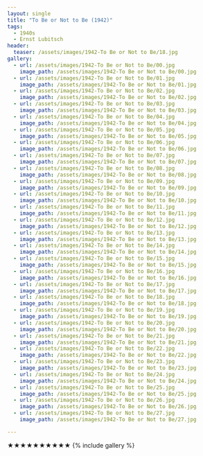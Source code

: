 ```yaml
---
layout: single
title: "To Be or Not to Be (1942)"
tags:
  - 1940s 
  - Ernst Lubitsch
header:
  teaser: /assets/images/1942-To Be or Not to Be/18.jpg
gallery:
  - url: /assets/images/1942-To Be or Not to Be/00.jpg
    image_path: /assets/images/1942-To Be or Not to Be/00.jpg  
  - url: /assets/images/1942-To Be or Not to Be/01.jpg
    image_path: /assets/images/1942-To Be or Not to Be/01.jpg
  - url: /assets/images/1942-To Be or Not to Be/02.jpg
    image_path: /assets/images/1942-To Be or Not to Be/02.jpg
  - url: /assets/images/1942-To Be or Not to Be/03.jpg
    image_path: /assets/images/1942-To Be or Not to Be/03.jpg
  - url: /assets/images/1942-To Be or Not to Be/04.jpg
    image_path: /assets/images/1942-To Be or Not to Be/04.jpg
  - url: /assets/images/1942-To Be or Not to Be/05.jpg
    image_path: /assets/images/1942-To Be or Not to Be/05.jpg
  - url: /assets/images/1942-To Be or Not to Be/06.jpg
    image_path: /assets/images/1942-To Be or Not to Be/06.jpg
  - url: /assets/images/1942-To Be or Not to Be/07.jpg
    image_path: /assets/images/1942-To Be or Not to Be/07.jpg
  - url: /assets/images/1942-To Be or Not to Be/08.jpg
    image_path: /assets/images/1942-To Be or Not to Be/08.jpg
  - url: /assets/images/1942-To Be or Not to Be/09.jpg
    image_path: /assets/images/1942-To Be or Not to Be/09.jpg
  - url: /assets/images/1942-To Be or Not to Be/10.jpg
    image_path: /assets/images/1942-To Be or Not to Be/10.jpg
  - url: /assets/images/1942-To Be or Not to Be/11.jpg
    image_path: /assets/images/1942-To Be or Not to Be/11.jpg
  - url: /assets/images/1942-To Be or Not to Be/12.jpg
    image_path: /assets/images/1942-To Be or Not to Be/12.jpg
  - url: /assets/images/1942-To Be or Not to Be/13.jpg
    image_path: /assets/images/1942-To Be or Not to Be/13.jpg
  - url: /assets/images/1942-To Be or Not to Be/14.jpg
    image_path: /assets/images/1942-To Be or Not to Be/14.jpg
  - url: /assets/images/1942-To Be or Not to Be/15.jpg
    image_path: /assets/images/1942-To Be or Not to Be/15.jpg
  - url: /assets/images/1942-To Be or Not to Be/16.jpg
    image_path: /assets/images/1942-To Be or Not to Be/16.jpg
  - url: /assets/images/1942-To Be or Not to Be/17.jpg
    image_path: /assets/images/1942-To Be or Not to Be/17.jpg
  - url: /assets/images/1942-To Be or Not to Be/18.jpg
    image_path: /assets/images/1942-To Be or Not to Be/18.jpg
  - url: /assets/images/1942-To Be or Not to Be/19.jpg
    image_path: /assets/images/1942-To Be or Not to Be/19.jpg
  - url: /assets/images/1942-To Be or Not to Be/20.jpg
    image_path: /assets/images/1942-To Be or Not to Be/20.jpg
  - url: /assets/images/1942-To Be or Not to Be/21.jpg
    image_path: /assets/images/1942-To Be or Not to Be/21.jpg
  - url: /assets/images/1942-To Be or Not to Be/22.jpg
    image_path: /assets/images/1942-To Be or Not to Be/22.jpg
  - url: /assets/images/1942-To Be or Not to Be/23.jpg
    image_path: /assets/images/1942-To Be or Not to Be/23.jpg
  - url: /assets/images/1942-To Be or Not to Be/24.jpg
    image_path: /assets/images/1942-To Be or Not to Be/24.jpg
  - url: /assets/images/1942-To Be or Not to Be/25.jpg
    image_path: /assets/images/1942-To Be or Not to Be/25.jpg
  - url: /assets/images/1942-To Be or Not to Be/26.jpg
    image_path: /assets/images/1942-To Be or Not to Be/26.jpg
  - url: /assets/images/1942-To Be or Not to Be/27.jpg
    image_path: /assets/images/1942-To Be or Not to Be/27.jpg

---
```

★★★★★★★★★★
{% include gallery %}
